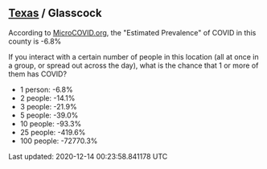 
## [Texas](/united-states/texas) / Glasscock

According to [MicroCOVID.org](http://microcovid.org),
the "Estimated Prevalence" of COVID in this county is -6.8%

If you interact with a certain number of people in this location
(all at once in a group, or spread out across the day), what is the chance that
1 or more of them has COVID?

- 1 person: -6.8%
- 2 people: -14.1%
- 3 people: -21.9%
- 5 people: -39.0%
- 10 people: -93.3%
- 25 people: -419.6%
- 100 people: -72770.3%

Last updated: 2020-12-14 00:23:58.841178 UTC
